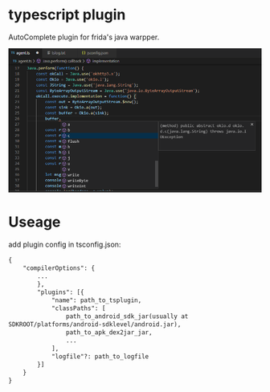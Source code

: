 
# typescript plugin  
AutoComplete plugin for frida's java warpper.  

![](./example.png)

# Useage  
add plugin config in tsconfig.json:  

    {
        "compilerOptions": {
            ...
            },
            "plugins": [{
                "name": path_to_tsplugin,
                "classPaths": [
                    path_to_android_sdk_jar(usually at SDKROOT/platforms/android-sdklevel/android.jar),
                    path_to_apk_dex2jar_jar,
                    ...
                ],
                "logfile"?: path_to_logfile
            }]
        }
    }
